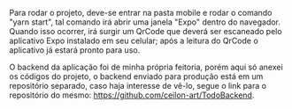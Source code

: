 Para rodar o projeto, deve-se entrar na pasta mobile e rodar o comando "yarn start", tal comando irá abrir uma janela "Expo" dentro do navegador. Quando isso ocorrer, irá surgir um QrCode que deverá ser escaneado pelo aplicativo Expo instalado em seu celular; após a leitura do QrCode o aplicativo já estará pronto para uso.

O backend da aplicação foi de minha própria feitoria, porém aqui só anexei os códigos do projeto, o backend enviado para produção está em um repositório separado, caso haja interesse de vê-lo, segue o link para o repositório do mesmo: https://github.com/ceilon-art/TodoBackend.
